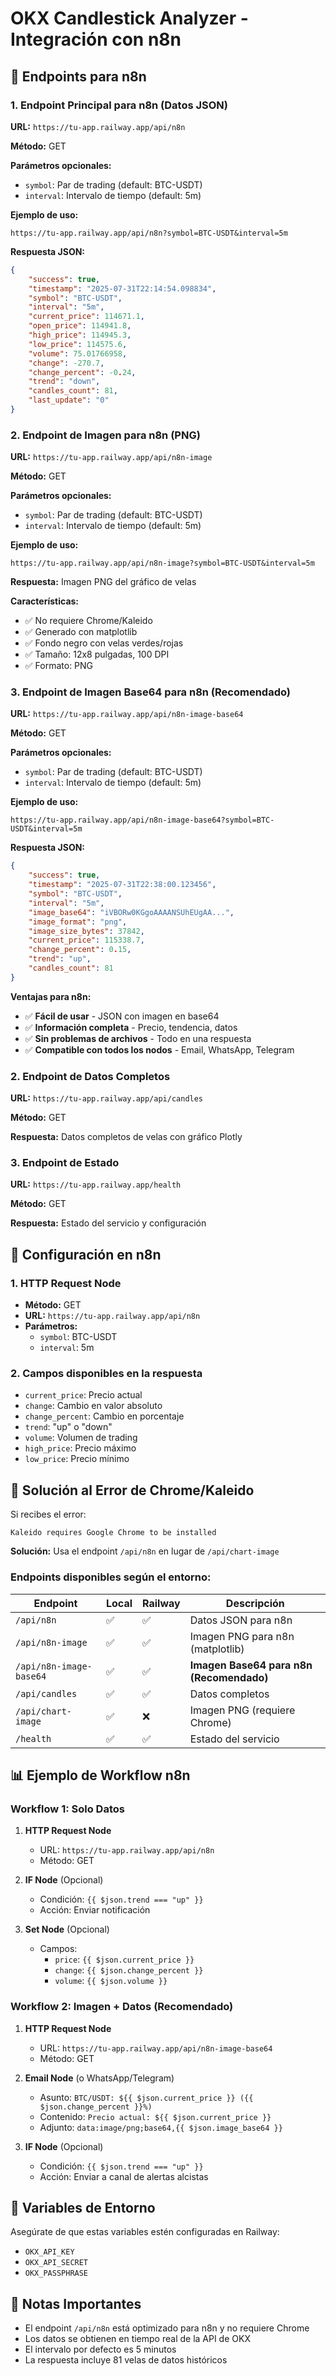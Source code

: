 # OKX Candlestick Analyzer - Integración con n8n

## 🚀 Endpoints para n8n

### 1. Endpoint Principal para n8n (Datos JSON)
**URL:** `https://tu-app.railway.app/api/n8n`

**Método:** GET

**Parámetros opcionales:**
- `symbol`: Par de trading (default: BTC-USDT)
- `interval`: Intervalo de tiempo (default: 5m)

**Ejemplo de uso:**
```
https://tu-app.railway.app/api/n8n?symbol=BTC-USDT&interval=5m
```

**Respuesta JSON:**
```json
{
    "success": true,
    "timestamp": "2025-07-31T22:14:54.098834",
    "symbol": "BTC-USDT",
    "interval": "5m",
    "current_price": 114671.1,
    "open_price": 114941.8,
    "high_price": 114945.3,
    "low_price": 114575.6,
    "volume": 75.01766958,
    "change": -270.7,
    "change_percent": -0.24,
    "trend": "down",
    "candles_count": 81,
    "last_update": "0"
}
```

### 2. Endpoint de Imagen para n8n (PNG)
**URL:** `https://tu-app.railway.app/api/n8n-image`

**Método:** GET

**Parámetros opcionales:**
- `symbol`: Par de trading (default: BTC-USDT)
- `interval`: Intervalo de tiempo (default: 5m)

**Ejemplo de uso:**
```
https://tu-app.railway.app/api/n8n-image?symbol=BTC-USDT&interval=5m
```

**Respuesta:** Imagen PNG del gráfico de velas

**Características:**
- ✅ No requiere Chrome/Kaleido
- ✅ Generado con matplotlib
- ✅ Fondo negro con velas verdes/rojas
- ✅ Tamaño: 12x8 pulgadas, 100 DPI
- ✅ Formato: PNG

### 3. Endpoint de Imagen Base64 para n8n (Recomendado)
**URL:** `https://tu-app.railway.app/api/n8n-image-base64`

**Método:** GET

**Parámetros opcionales:**
- `symbol`: Par de trading (default: BTC-USDT)
- `interval`: Intervalo de tiempo (default: 5m)

**Ejemplo de uso:**
```
https://tu-app.railway.app/api/n8n-image-base64?symbol=BTC-USDT&interval=5m
```

**Respuesta JSON:**
```json
{
    "success": true,
    "timestamp": "2025-07-31T22:38:00.123456",
    "symbol": "BTC-USDT",
    "interval": "5m",
    "image_base64": "iVBORw0KGgoAAAANSUhEUgAA...",
    "image_format": "png",
    "image_size_bytes": 37842,
    "current_price": 115338.7,
    "change_percent": 0.15,
    "trend": "up",
    "candles_count": 81
}
```

**Ventajas para n8n:**
- ✅ **Fácil de usar** - JSON con imagen en base64
- ✅ **Información completa** - Precio, tendencia, datos
- ✅ **Sin problemas de archivos** - Todo en una respuesta
- ✅ **Compatible con todos los nodos** - Email, WhatsApp, Telegram

### 2. Endpoint de Datos Completos
**URL:** `https://tu-app.railway.app/api/candles`

**Método:** GET

**Respuesta:** Datos completos de velas con gráfico Plotly

### 3. Endpoint de Estado
**URL:** `https://tu-app.railway.app/health`

**Método:** GET

**Respuesta:** Estado del servicio y configuración

## 🔧 Configuración en n8n

### 1. HTTP Request Node
- **Método:** GET
- **URL:** `https://tu-app.railway.app/api/n8n`
- **Parámetros:** 
  - `symbol`: BTC-USDT
  - `interval`: 5m

### 2. Campos disponibles en la respuesta
- `current_price`: Precio actual
- `change`: Cambio en valor absoluto
- `change_percent`: Cambio en porcentaje
- `trend`: "up" o "down"
- `volume`: Volumen de trading
- `high_price`: Precio máximo
- `low_price`: Precio mínimo

## 🚨 Solución al Error de Chrome/Kaleido

Si recibes el error:
```
Kaleido requires Google Chrome to be installed
```

**Solución:** Usa el endpoint `/api/n8n` en lugar de `/api/chart-image`

### Endpoints disponibles según el entorno:

| Endpoint | Local | Railway | Descripción |
|----------|-------|---------|-------------|
| `/api/n8n` | ✅ | ✅ | Datos JSON para n8n |
| `/api/n8n-image` | ✅ | ✅ | Imagen PNG para n8n (matplotlib) |
| `/api/n8n-image-base64` | ✅ | ✅ | **Imagen Base64 para n8n (Recomendado)** |
| `/api/candles` | ✅ | ✅ | Datos completos |
| `/api/chart-image` | ✅ | ❌ | Imagen PNG (requiere Chrome) |
| `/health` | ✅ | ✅ | Estado del servicio |

## 📊 Ejemplo de Workflow n8n

### Workflow 1: Solo Datos
1. **HTTP Request Node**
   - URL: `https://tu-app.railway.app/api/n8n`
   - Método: GET

2. **IF Node** (Opcional)
   - Condición: `{{ $json.trend === "up" }}`
   - Acción: Enviar notificación

3. **Set Node** (Opcional)
   - Campos:
     - `price`: `{{ $json.current_price }}`
     - `change`: `{{ $json.change_percent }}`
     - `volume`: `{{ $json.volume }}`

### Workflow 2: Imagen + Datos (Recomendado)
1. **HTTP Request Node**
   - URL: `https://tu-app.railway.app/api/n8n-image-base64`
   - Método: GET

2. **Email Node** (o WhatsApp/Telegram)
   - Asunto: `BTC/USDT: ${{ $json.current_price }} ({{ $json.change_percent }}%)`
   - Contenido: `Precio actual: ${{ $json.current_price }}`
   - Adjunto: `data:image/png;base64,{{ $json.image_base64 }}`

3. **IF Node** (Opcional)
   - Condición: `{{ $json.trend === "up" }}`
   - Acción: Enviar a canal de alertas alcistas

## 🔐 Variables de Entorno

Asegúrate de que estas variables estén configuradas en Railway:
- `OKX_API_KEY`
- `OKX_API_SECRET`
- `OKX_PASSPHRASE`

## 📝 Notas Importantes

- El endpoint `/api/n8n` está optimizado para n8n y no requiere Chrome
- Los datos se obtienen en tiempo real de la API de OKX
- El intervalo por defecto es 5 minutos
- La respuesta incluye 81 velas de datos históricos 